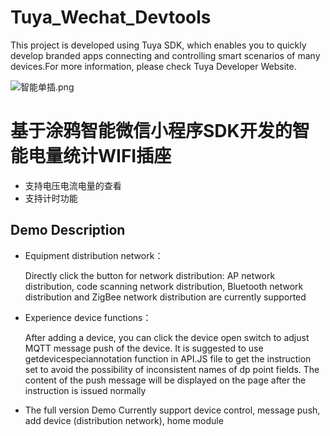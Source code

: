 # Tuya_Wechat_Devtools
This project is developed using Tuya SDK, which enables you to quickly develop branded apps connecting and controlling smart scenarios of many devices.For more information, please check Tuya Developer Website.

![智能单插.png](https://github.com/kangkoilxu/Tuya-Wechat-MiniCode/panel.jpg)

# 基于涂鸦智能微信小程序SDK开发的智能电量统计WIFI插座
- 支持电压电流电量的查看
- 支持计时功能

## Demo Description

- Equipment distribution network：

  Directly click the button for network distribution: AP network distribution, code scanning network distribution, Bluetooth network distribution and ZigBee network distribution are currently supported

- Experience device functions：

  After adding a device, you can click the device open switch to adjust MQTT message push of the device. It is suggested to use getdevicespeciannotation function in API.JS file to get the instruction set to avoid the possibility of inconsistent names of dp point fields. The content of the push message will be displayed on the page after the instruction is issued normally

- The full version Demo
  Currently support device control, message push, add device (distribution network), home module
